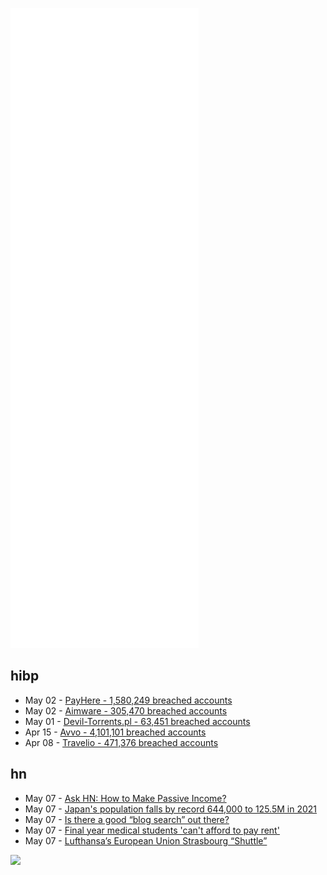 ![Metrics](https://raw.githubusercontent.com/phixion/phixion/master/metrics.svg)

## hibp

<!--
for https://github.com/phixion/phixion/blob/main/.github/workflows/feeds.yml
-->
<!--START_SECTION:haveibeenpwnd-->
- May 02 - [PayHere - 1,580,249 breached accounts](https://haveibeenpwned.com/PwnedWebsites#PayHere)
- May 02 - [Aimware - 305,470 breached accounts](https://haveibeenpwned.com/PwnedWebsites#Aimware)
- May 01 - [Devil-Torrents.pl - 63,451 breached accounts](https://haveibeenpwned.com/PwnedWebsites#DevilTorrents)
- Apr 15 - [Avvo - 4,101,101 breached accounts](https://haveibeenpwned.com/PwnedWebsites#Avvo)
- Apr 08 - [Travelio - 471,376 breached accounts](https://haveibeenpwned.com/PwnedWebsites#Travelio)
<!--END_SECTION:haveibeenpwnd-->

## hn

<!--
for https://github.com/phixion/phixion/blob/main/.github/workflows/feeds.yml
-->
<!--START_SECTION:hn-->
- May 07 - [Ask HN: How to Make Passive Income?](https://news.ycombinator.com/item?id=31295496)
- May 07 - [Japan's population falls by record 644,000 to 125.5M in 2021](https://english.kyodonews.net/news/2022/04/2682851af82b-breaking-news-tokyos-population-shrinks-for-1st-time-in-26-yrs-govt-data.html)
- May 07 - [Is there a good “blog search” out there?](https://news.ycombinator.com/item?id=31295154)
- May 07 - [Final year medical students 'can't afford to pay rent'](https://www.bbc.co.uk/news/uk-england-61302377)
- May 07 - [Lufthansa’s European Union Strasbourg “Shuttle”](https://onemileatatime.com/news/lufthansa-strasbourg-shuttle/)
<!--END_SECTION:hn-->

<!--
for https://yhype.me
-->
![](https://hit.yhype.me/github/profile?user_id=13013670)
